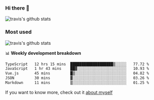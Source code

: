 ### Hi there 👋

<!--
**HondryTravis/HondryTravis** is a ✨ _special_ ✨ repository because its `README.md` (this file) appears on your GitHub profile.

Here are some ideas to get you started:

- 🔭 I’m currently working on ...
- 🌱 I’m currently learning ...
- 👯 I’m looking to collaborate on ...
- 🤔 I’m looking for help with ...
- 💬 Ask me about ...
- 📫 How to reach me: ...
- 😄 Pronouns: ...
- ⚡ Fun fact: ...
-->

![travis's github stats](https://github-readme-stats.vercel.app/api?username=HondryTravis&hide=stars)
### Most used
![travis's github stats](https://github-readme-stats.anuraghazra1.vercel.app/api/top-langs/?username=HondryTravis&layout=compact&hide_title=true)

📊 **Weekly development breakdown**

<!--START_SECTION:waka-->

```txt
TypeScript   12 hrs 15 mins  ███████████████████▒░░░░░   77.72 %
JavaScript   1 hr 43 mins    ██▓░░░░░░░░░░░░░░░░░░░░░░   10.93 %
Vue.js       45 mins         █▒░░░░░░░░░░░░░░░░░░░░░░░   04.82 %
JSON         30 mins         ▓░░░░░░░░░░░░░░░░░░░░░░░░   03.26 %
Markdown     11 mins         ▒░░░░░░░░░░░░░░░░░░░░░░░░   01.25 %
```

<!--END_SECTION:waka-->

If you want to know more, check out it [about myself](https://hondrytravis.github.io/)
